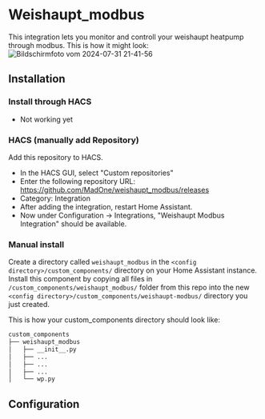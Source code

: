 # Weishaupt_modbus

This integration lets you monitor and controll your weishaupt heatpump through modbus.
This is how it might look:
![Bildschirmfoto vom 2024-07-31 21-41-56](https://github.com/user-attachments/assets/3fde9b18-f9ea-4e75-94ee-25ef6f799dcf)

## Installation

### Install through HACS 

- Not working yet

### HACS (manually add Repository)

Add this repository to HACS.
* In the HACS GUI, select "Custom repositories"
* Enter the following repository URL: https://github.com/MadOne/weishaupt_modbus/releases
* Category: Integration
* After adding the integration, restart Home Assistant.
* Now under Configuration -> Integrations, "Weishaupt Modbus Integration" should be available.

### Manual install

Create a directory called `weishaupt_modbus` in the `<config directory>/custom_components/` directory on your Home Assistant
instance. Install this component by copying all files in `/custom_components/weishaupt_modbus/` folder from this repo into the
new `<config directory>/custom_components/weishaupt-modbus/` directory you just created.

This is how your custom_components directory should look like:

```bash
custom_components
├── weishaupt_modbus
│   ├── __init__.py
│   ├── ...
│   ├── ...
│   ├── ...
│   └── wp.py  
```
## Configuration

